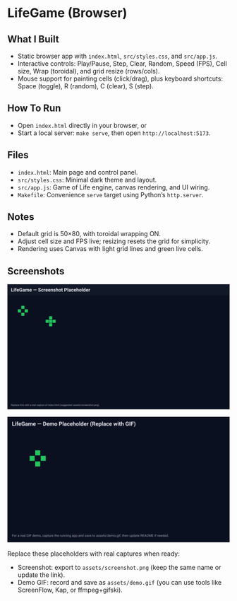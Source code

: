 # LifeGame (Browser)

## What I Built
- Static browser app with `index.html`, `src/styles.css`, and `src/app.js`.
- Interactive controls: Play/Pause, Step, Clear, Random, Speed (FPS), Cell size, Wrap (toroidal), and grid resize (rows/cols).
- Mouse support for painting cells (click/drag), plus keyboard shortcuts: Space (toggle), R (random), C (clear), S (step).

## How To Run
- Open `index.html` directly in your browser, or
- Start a local server: `make serve`, then open `http://localhost:5173`.

## Files
- `index.html`: Main page and control panel.
- `src/styles.css`: Minimal dark theme and layout.
- `src/app.js`: Game of Life engine, canvas rendering, and UI wiring.
- `Makefile`: Convenience `serve` target using Python’s `http.server`.

## Notes
- Default grid is 50×80, with toroidal wrapping ON.
- Adjust cell size and FPS live; resizing resets the grid for simplicity.
- Rendering uses Canvas with light grid lines and green live cells.

## Screenshots

![Screenshot](assets/screenshot.svg)

![Demo](assets/demo.svg)

Replace these placeholders with real captures when ready:
- Screenshot: export to `assets/screenshot.png` (keep the same name or update the link).
- Demo GIF: record and save as `assets/demo.gif` (you can use tools like ScreenFlow, Kap, or ffmpeg+gifski).
